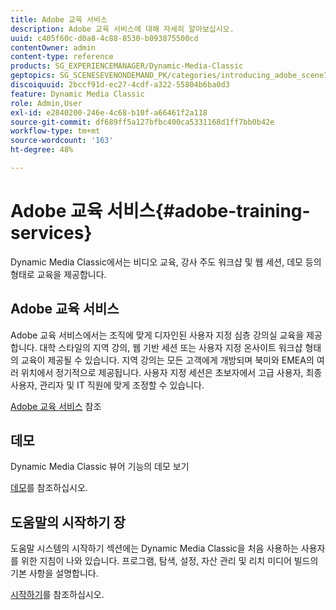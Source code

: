 ```yaml
---
title: Adobe 교육 서비스
description: Adobe 교육 서비스에 대해 자세히 알아보십시오.
uuid: c405f60c-d0a8-4c88-8530-b093875500cd
contentOwner: admin
content-type: reference
products: SG_EXPERIENCEMANAGER/Dynamic-Media-Classic
geptopics: SG_SCENESEVENONDEMAND_PK/categories/introducing_adobe_scene7
discoiquuid: 2bccf91d-ec27-4cdf-a322-55804b6ba0d3
feature: Dynamic Media Classic
role: Admin,User
exl-id: e2840200-246e-4c68-b10f-a66461f2a118
source-git-commit: df689ff5a127bfbc400ca5331168d1ff7bb0b42e
workflow-type: tm+mt
source-wordcount: '163'
ht-degree: 48%

---
```


# Adobe 교육 서비스{#adobe-training-services}

Dynamic Media Classic에서는 비디오 교육, 강사 주도 워크샵 및 웹 세션, 데모 등의 형태로 교육을 제공합니다.

## Adobe 교육 서비스

Adobe 교육 서비스에서는 조직에 맞게 디자인된 사용자 지정 심층 강의실 교육을 제공합니다. 대학 스타일의 지역 강의, 웹 기반 세션 또는 사용자 지정 온사이트 워크샵 형태의 교육이 제공될 수 있습니다. 지역 강의는 모든 고객에게 개방되며 북미와 EMEA의 여러 위치에서 정기적으로 제공됩니다. 사용자 지정 세션은 초보자에서 고급 사용자, 최종 사용자, 관리자 및 IT 직원에 맞게 조정할 수 있습니다.

[Adobe 교육 서비스](https://learning.adobe.com/) 참조

## 데모

Dynamic Media Classic 뷰어 기능의 데모 보기

[데모](https://landing.adobe.com/en/na/dynamic-media/ctir-2755/live-demos.html)를 참조하십시오.

## 도움말의 시작하기 장

도움말 시스템의 시작하기 섹션에는 Dynamic Media Classic을 처음 사용하는 사용자를 위한 지침이 나와 있습니다. 프로그램, 탐색, 설정, 자산 관리 및 리치 미디어 빌드의 기본 사항을 설명합니다.

[시작하기](dmc-platform-overview.md)를 참조하십시오.

